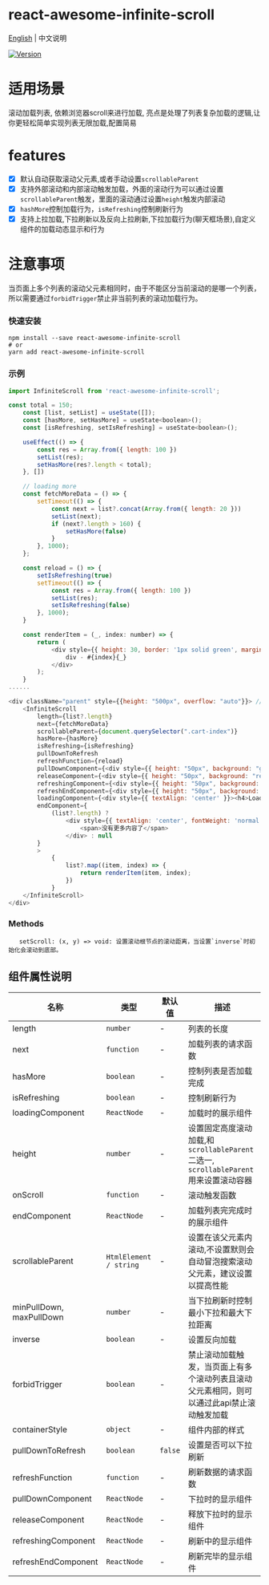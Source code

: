 # react-awesome-infinite-scroll

[English](./README.md) | 中文说明

[![Version](https://img.shields.io/badge/version-0.1.10-green)](https://www.npmjs.com/package/react-awesome-infinite-scroll)

# 适用场景

滚动加载列表, 依赖浏览器scroll来进行加载, 亮点是处理了列表复杂加载的逻辑,让你更轻松简单实现列表无限加载,配置简易

# features

- [x] 默认自动获取滚动父元素,或者手动设置`scrollableParent`
- [x] 支持外部滚动和内部滚动触发加载，外面的滚动行为可以通过设置`scrollableParent`触发，里面的滚动通过设置`height`触发内部滚动
- [x] `hashMore`控制加载行为，`isRefreshing`控制刷新行为
- [x] 支持上拉加载,下拉刷新以及反向上拉刷新,下拉加载行为(聊天框场景),自定义组件的加载动态显示和行为

# 注意事项

当页面上多个列表的滚动父元素相同时，由于不能区分当前滚动的是哪一个列表，所以需要通过`forbidTrigger`禁止非当前列表的滚动加载行为。

### 快速安装
```
npm install --save react-awesome-infinite-scroll
# or
yarn add react-awesome-infinite-scroll
```

### 示例
```javascript
import InfiniteScroll from 'react-awesome-infinite-scroll';

const total = 150;
    const [list, setList] = useState([]);
    const [hasMore, setHasMore] = useState<boolean>();
    const [isRefreshing, setIsRefreshing] = useState<boolean>();

    useEffect(() => {
        const res = Array.from({ length: 100 })
        setList(res);
        setHasMore(res?.length < total);
    }, [])

    // loading more
    const fetchMoreData = () => {
        setTimeout(() => {
            const next = list?.concat(Array.from({ length: 20 }))
            setList(next);
            if (next?.length > 160) {
                setHasMore(false)
            }
        }, 1000);
    };

    const reload = () => {
        setIsRefreshing(true)
        setTimeout(() => {
            const res = Array.from({ length: 100 })
            setList(res);
            setIsRefreshing(false)
        }, 1000);
    }

    const renderItem = (_, index: number) => {
        return (
            <div style={{ height: 30, border: '1px solid green', margin: 6, padding: 8 }} key={index} >
                div - #{index}{_}
            </div>
        );
    }
......

<div className="parent" style={{height: "500px", overflow: "auto"}}> // 目前设置的外部滚动
    <InfiniteScroll
        length={list?.length}
        next={fetchMoreData}
        scrollableParent={document.querySelector(".cart-index")}
        hasMore={hasMore}
        isRefreshing={isRefreshing}
        pullDownToRefresh
        refreshFunction={reload}
        pullDownComponent={<div style={{ height: "50px", background: "green" }}>下拉</div>}
        releaseComponent={<div style={{ height: "50px", background: "red" }}>释放</div>}
        refreshingComponent={<div style={{ height: "50px", background: "green" }}>加载中</div>}
        refreshEndComponent={<div style={{ height: "50px", background: "red" }}>加载完成</div>}
        loadingComponent={<div style={{ textAlign: 'center' }}><h4>Loading...</h4></div>}
        endComponent={
            (list?.length) ?
                <div style={{ textAlign: 'center', fontWeight: 'normal', color: '#999' }}>
                    <span>没有更多内容了</span>
                </div> : null
        }
        >
            {
                list?.map((item, index) => {
                    return renderItem(item, index);
                })
            }
    </InfiniteScroll>
</div>
```

### Methods
```
   setScroll: (x, y) => void: 设置滚动根节点的滚动距离，当设置`inverse`时初始化会滚动到底部。
```

## 组件属性说明

| 名称                          | 类型                  | 默认值                                                         | 描述                                                                                                      |
| ----------------------------- | --------------------- | -------------------------------------------------------------- | --------------------------------------------------------------------------------------------------------- |
| length                          | `number`            | -                                                              | 列表的长度                                                                                  |
| next                          | `function`            | -                                                              | 加载列表的请求函数                                                                                  |
| hasMore                       | `boolean`             | -                                                         | 控制列表是否加载完成                                                                             |
| isRefreshing              | `boolean`           | -                                                              | 控制刷新行为                                                  |
| loadingComponent              | `ReactNode`           | -                                                              | 加载时的展示组件                                                  |
| height                        | `number`              | -                                                              | 设置固定高度滚动加载,和`scrollableParent`二选一, `scrollableParent`用来设置滚动容器                                                                              |
| onScroll                      | `function`            | -                                                              | 滚动触发函数              |
| endComponent                  | `ReactNode`           | -                                                              | 加载列表完完成时的展示组件                                                                                          |
| scrollableParent              | `HtmlElement / string` | -                                                             | 设置在该父元素内滚动,不设置默则会自动冒泡搜索滚动父元素，建议设置以提高性能                      |
| minPullDown, maxPullDown      | `number`              | -                                                              | 当下拉刷新时控制最小下拉和最大下拉距离                                                                                  |
| inverse                       | `boolean`             | -                                                              | 设置反向加载                                                                                  |
| forbidTrigger                 | `boolean`             | -                                                              | 禁止滚动加载触发，当页面上有多个滚动列表且滚动父元素相同，则可以通过此api禁止滚动触发加载                                                                                  |
| containerStyle                | `object`              | -                                                              | 组件内部的样式                                                                                  |
| pullDownToRefresh             | `boolean`             | `false`                                                        | 设置是否可以下拉刷新                                                                                  |
| refreshFunction               | `function`            | -                                                              | 刷新数据的请求函数                                                                                          |
| pullDownComponent             | `ReactNode`           | -                                                              | 下拉时的显示组件                                                                                  |
| releaseComponent              | `ReactNode`           | -                                                              | 释放下拉时的显示组件                                                                                  |
| refreshingComponent           | `ReactNode`           | -                                                              | 刷新中的显示组件                                                                                  |
| refreshEndComponent           | `ReactNode`           | -                                                              | 刷新完毕的显示组件                                                                                  |




